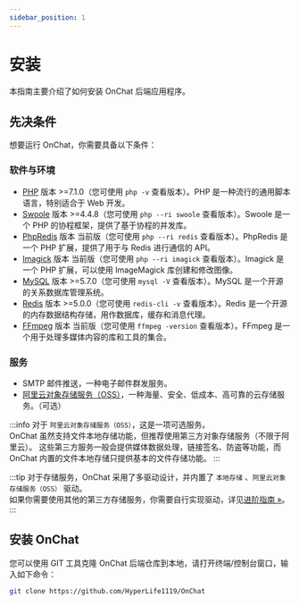 ```yaml
---
sidebar_position: 1
---
```


# 安装

本指南主要介绍了如何安装 OnChat 后端应用程序。

## 先决条件

想要运行 OnChat，你需要具备以下条件：

### 软件与环境

- [PHP](https://www.php.net/) 版本 >=7.1.0（您可使用 `php -v` 查看版本）。PHP 是一种流行的通用脚本语言，特别适合于 Web 开发。
- [Swoole](https://www.swoole.com/) 版本 >=4.4.8（您可使用 `php --ri swoole` 查看版本）。Swoole 是一个 PHP 的协程框架，提供了基于协程的并发库。
- [PhpRedis](https://github.com/phpredis/phpredis) 版本 当前版（您可使用 `php --ri redis` 查看版本）。PhpRedis 是一个 PHP 扩展，提供了用于与 Redis 进行通信的 API。
- [Imagick](https://github.com/Imagick/imagick) 版本 当前版（您可使用 `php --ri imagick` 查看版本）。Imagick 是一个 PHP 扩展，可以使用 ImageMagick 库创建和修改图像。
- [MySQL](https://www.mysql.com/) 版本 >=5.7.0（您可使用 `mysql -V` 查看版本）。MySQL 是一个开源的关系数据库管理系统。
- [Redis](https://redis.io/) 版本 >=5.0.0（您可使用 `redis-cli -v` 查看版本）。Redis 是一个开源的内存数据结构存储，用作数据库，缓存和消息代理。
- [FFmpeg](https://www.ffmpeg.org/) 版本 当前版（您可使用 `ffmpeg -version` 查看版本）。FFmpeg 是一个用于处理多媒体内容的库和工具的集合。

### 服务

- SMTP 邮件推送，一种电子邮件群发服务。
- [阿里云对象存储服务（OSS）](https://www.aliyun.com/product/oss)，一种海量、安全、低成本、高可靠的云存储服务。（可选）

:::info
对于 `阿里云对象存储服务（OSS）`，这是一项可选服务。<br />
OnChat 虽然支持文件本地存储功能，但推荐使用第三方对象存储服务（不限于阿里云）。
这些第三方服务一般会提供媒体数据处理，链接签名、防盗等功能，而 OnChat 内置的文件本地存储只提供基本的文件存储功能。
:::

:::tip
对于存储服务，OnChat 采用了多驱动设计，并内置了 `本地存储` 、`阿里云对象存储服务（OSS）` 驱动。<br />
如果你需要使用其他的第三方存储服务，你需要自行实现驱动，详见[进阶指南 »](#TODO)。
:::

## 安装 OnChat

您可以使用 GIT 工具克隆 OnChat 后端仓库到本地，请打开终端/控制台窗口，输入如下命令：

```bash
git clone https://github.com/HyperLife1119/OnChat
```
